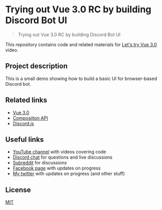 # Trying out Vue 3.0 RC by building Discord Bot UI

> Trying out Vue 3.0 RC by building Discord Bot UI

This repository contains code and related materials for [Let's try Vue 3.0](https://youtu.be/KS2gwDukgVo) video.

## Project description

This is a small demo showing how to build a basic UI for browser-based Discord bot.

## Related links

- [Vue 3.0](https://v3.vuejs.org/)
- [Composiiton API](https://composition-api.vuejs.org/)
- [Discord.js](https://discord.js.org/)

## Useful links

- [YouTube channel](https://www.youtube.com/c/TimErmilov) with videos covering code
- [Discord chat](https://discord.gg/hnKCXqQ) for questions and live discussions
- [Subreddit](https://www.reddit.com/r/BuildingWithJS/) for discussions
- [Facebook page](https://www.facebook.com/buildingproductswithjs/) with updates on progress
- [My twitter](https://twitter.com/yamalight) with updates on progress (and other stuff)

## License

[MIT](https://opensource.org/licenses/mit-license)
